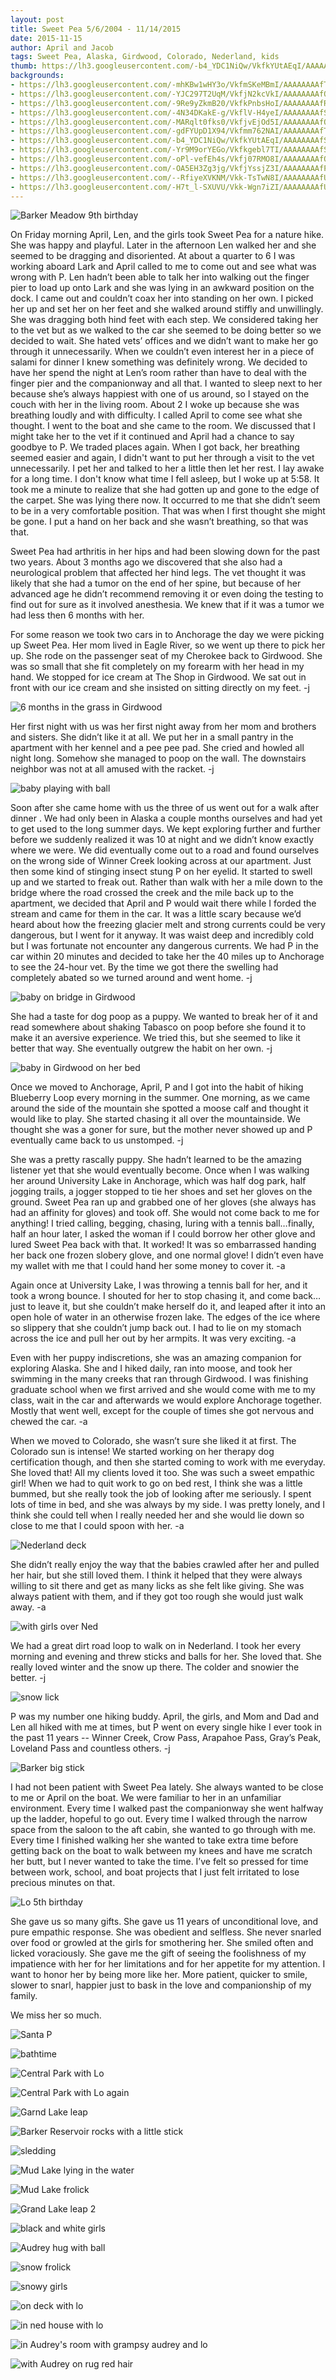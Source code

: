 ```yaml
---
layout: post
title: Sweet Pea 5/6/2004 - 11/14/2015
date: 2015-11-15
author: April and Jacob
tags: Sweet Pea, Alaska, Girdwood, Colorado, Nederland, kids
thumb: https://lh3.googleusercontent.com/-b4_YDC1NiQw/VkfkYUtAEqI/AAAAAAAAfSQ/hy2pGT1yv7g/s640/blogger-image--1001668861.jpg
backgrounds:
- https://lh3.googleusercontent.com/-mhKBw1wHY3o/VkfmSKeMBmI/AAAAAAAAfTc/-pSwQmGozFA/s640/blogger-image-328400763.jpg
- https://lh3.googleusercontent.com/-YJC297T2UqM/VkfjN2kcVkI/AAAAAAAAfO8/zOfflJO9TUE/s640/blogger-image-700960776.jpg
- https://lh3.googleusercontent.com/-9Re9yZkmB20/VkfkPnbsHoI/AAAAAAAAfR4/gk_v-DbNpHQ/s640/blogger-image--697819318.jpg
- https://lh3.googleusercontent.com/-4N34DKakE-g/VkflV-H4yeI/AAAAAAAAfS8/QuSrP3FelzM/s640/blogger-image--542552656.jpg
- https://lh3.googleusercontent.com/-MARqlt0fks0/VkfjvEjOd5I/AAAAAAAAfQc/XYNzGRGl6hs/s640/blogger-image--608954153.jpg
- https://lh3.googleusercontent.com/-gdFYUpD1X94/Vkfmm762NAI/AAAAAAAAfTk/G4RPPdYpVbk/s640/blogger-image--537756499.jpg
- https://lh3.googleusercontent.com/-b4_YDC1NiQw/VkfkYUtAEqI/AAAAAAAAfSQ/hy2pGT1yv7g/s640/blogger-image--1001668861.jpg
- https://lh3.googleusercontent.com/-Yr9M9orYEGo/Vkfkgebl7TI/AAAAAAAAfSo/suuFrFVZ1Bk/s640/blogger-image--1174444996.jpg
- https://lh3.googleusercontent.com/-oPl-vefEh4s/Vkfj07RMO8I/AAAAAAAAfQs/r63-TqTH7eo/s640/blogger-image--1847642947.jpg
- https://lh3.googleusercontent.com/-OA5EH3Zg3jg/VkfjYssjZ3I/AAAAAAAAfPc/LXOa0SgVmgY/s640/blogger-image-916336402.jpg
- https://lh3.googleusercontent.com/--RfiyeXVKNM/Vkk-TsTwN8I/AAAAAAAAfUk/bpsdez1FS-A/s640/blogger-image--2056826737.jpg
- https://lh3.googleusercontent.com/-H7t_l-SXUVU/Vkk-Wgn7iZI/AAAAAAAAfUs/BM_c89GHOv8/s640/blogger-image--252928524.jpg
---
```



![Barker Meadow 9th birthday](https://lh3.googleusercontent.com/-mhKBw1wHY3o/VkfmSKeMBmI/AAAAAAAAfTc/-pSwQmGozFA/s640/blogger-image-328400763.jpg)

On Friday morning April, Len, and the girls took Sweet Pea for a nature hike.  She was happy and playful.  Later in the afternoon Len walked her and she seemed to be dragging and disoriented.  At about a quarter to 6 I was working aboard Lark and April called to me to come out and see what was wrong with P.  Len hadn’t been able to talk her into walking out the finger pier to load up onto Lark and she was lying in an awkward position on the dock. I came out and couldn’t coax her into standing on her own.  I picked her up and set her on her feet and she walked around stiffly and unwillingly.  She was dragging both hind feet with each step.  We considered taking her to the vet  but as we walked to the car she seemed to be doing better so we decided to wait.  She hated vets’ offices and we didn’t want to make her go through it unnecessarily.  When we couldn’t even interest her in a piece of salami for dinner I knew something was definitely wrong.  We decided to have her spend the night at Len’s room rather than have to deal with the finger pier and the companionway and all that.  I wanted to sleep next to her because she’s always happiest with one of us around, so I stayed on the couch with her in the living room.  About 2 I woke up because she was breathing loudly and with difficulty. I called April to come see what she thought.  I went to the boat and she came to the room.  We discussed that I might take her to the vet if it continued and April had a chance to say goodbye to P.  We traded places again.  When I got back, her breathing seemed easier and again, I didn't want to put her through a visit to the vet unnecessarily.  I pet her and talked to her a little then let her rest.  I lay awake for a long time.  I don't know what time I fell asleep, but I woke up at 5:58.  It took me a minute to realize that she had gotten up and gone to the edge of the carpet.  She was lying there now.  It occurred to me that she didn’t seem to be in a very comfortable position.  That was when I first thought she might be gone. I put a hand on her back and she wasn’t breathing, so that was that.  

Sweet Pea had arthritis in her hips and had been slowing down for the past two years. About 3 months ago we discovered that she also had a neurological problem that affected her hind legs. The vet thought it was likely that she had a tumor on the end of her spine, but because of her advanced age he didn’t recommend removing it or even doing the testing to find out for sure as it involved anesthesia. We knew that if it was a tumor we had less then 6 months with her. 

For some reason we took two cars in to Anchorage the day we were picking up Sweet Pea.  Her mom lived in Eagle River, so we went up there to pick her up.  She rode on the passenger seat of my Cherokee back to Girdwood.  She was so small that she fit completely on my forearm with her head in my hand.  We stopped for ice cream at The Shop in Girdwood.  We sat out in front with our ice cream and she insisted on sitting directly on my feet. -j

![6 months in the grass in Girdwood](https://lh3.googleusercontent.com/-H7t_l-SXUVU/Vkk-Wgn7iZI/AAAAAAAAfUs/BM_c89GHOv8/s640/blogger-image--252928524.jpg)

Her first night with us was her first night away from her mom and brothers and sisters.  She didn’t like it at all.  We put her in a small pantry in the apartment with her kennel and a pee pee pad.  She cried and howled all night long.  Somehow she managed to poop on the wall.  The downstairs neighbor was not at all amused with the racket. -j

![baby playing with ball](https://lh3.googleusercontent.com/--RfiyeXVKNM/Vkk-TsTwN8I/AAAAAAAAfUk/bpsdez1FS-A/s640/blogger-image--2056826737.jpg)

Soon after she came home with us the three of us went out for a walk after dinner .  We had only been in Alaska a couple months ourselves and had yet to get used to the long summer days.  We kept exploring further and further before we suddenly realized it was 10 at night and we didn’t know exactly where we were.  We did eventually come out to a road and found ourselves on the wrong side of Winner Creek looking across at our apartment.  Just then some kind of stinging insect stung P on her eyelid.  It started to swell up and we started to freak out.  Rather than walk with her a mile down to the bridge where the road crossed the creek and the mile back up to the apartment, we decided that April and P would wait there while I forded the stream and came for them in the car.  It was a little scary because we’d heard about how the freezing glacier melt and strong currents could be very dangerous, but I went for it anyway.  It was waist deep and incredibly cold but I was fortunate not encounter any dangerous currents.  We had P in the car within 20 minutes and decided to take her the 40 miles up to Anchorage to see the 24-hour vet.  By the time we got there the swelling had completely abated so we turned around and went home. -j

![baby on bridge in Girdwood](https://lh3.googleusercontent.com/-GrtbGDbB_3s/Vkk-ZhiWaEI/AAAAAAAAfU0/RJjjLKmohjM/s640/blogger-image-466976198.jpg)

She had a taste for dog poop as a puppy.  We wanted to break her of it and read somewhere about shaking Tabasco on poop before she found it to make it an aversive experience.  We tried this, but she seemed to like it better that way.  She eventually outgrew the habit on her own. -j

![baby in Girdwood on her bed](https://lh3.googleusercontent.com/-GWtboX17mfM/Vkk-QyomoVI/AAAAAAAAfUc/xZlJi89Sxw0/s640/blogger-image--1058501799.jpg)

Once we moved to Anchorage, April, P and I got into the habit of hiking Blueberry Loop every morning in the summer.  One morning, as we came around the side of the mountain she spotted a moose calf and thought it would like to play.  She started chasing it all over the mountainside. We thought she was a goner for sure, but the mother never showed up and P eventually came back to us unstomped. -j

She was a pretty rascally puppy. She hadn’t learned to be the amazing listener yet that she would eventually become. Once when I was walking her around University Lake in Anchorage, which was half dog park, half jogging trails, a jogger stopped to tie her shoes and set her gloves on the ground. Sweet Pea ran up and grabbed one of her gloves (she always has had an affinity for gloves) and took off. She would not come back to me for anything! I tried calling, begging, chasing, luring with a tennis ball…finally, half an hour later, I asked the woman if I could borrow her other glove and lured Sweet Pea back with that. It worked! It was so embarrassed handing her back one frozen slobery glove, and one normal glove! I didn’t even have my wallet with me that I could hand her some money to cover it. -a

Again once at University Lake, I was throwing a tennis ball for her, and it took a wrong bounce. I shouted for her to stop chasing it, and come back…just to leave it, but she couldn’t make herself do it, and leaped after it into an open hole of water in an otherwise frozen lake. The edges of the ice where so slippery that she couldn’t jump back out. I had to lie on my stomach across the ice and pull her out by her armpits. It was very exciting. -a

Even with her puppy indiscretions, she was an amazing companion for exploring Alaska. She and I hiked daily, ran into moose, and took her swimming in the many creeks that ran through Girdwood. I was finishing graduate school when we first arrived and she would come with me to my class, wait in the car and afterwards we would explore Anchorage together. Mostly that went well, except for the couple of times she got nervous and chewed the car. -a

When we moved to Colorado, she wasn’t sure she liked it at first. The Colorado sun is intense! We started working on her therapy dog certification though, and then she started coming to work with me everyday. She loved that! All my clients loved it too. She was such a sweet empathic girl! When we had to quit work to go on bed rest, I think she was a little bummed, but she really took the job of looking after me seriously. I spent lots of time in bed, and she was always by my side. I was pretty lonely, and I think she could tell when I really needed her and she would lie down so close to me that I could spoon with her. -a

![Nederland deck](https://lh3.googleusercontent.com/-b4_YDC1NiQw/VkfkYUtAEqI/AAAAAAAAfSQ/hy2pGT1yv7g/s640/blogger-image--1001668861.jpg)

She didn’t really enjoy the way that the babies crawled after her and pulled her hair, but she still loved them. I think it helped that they were always willing to sit there and get as many licks as she felt like giving. She was always patient with them, and if they got too rough she would just walk away. -a

![with girls over Ned](https://lh3.googleusercontent.com/-vy5DHOKW_SI/VkflS6c175I/AAAAAAAAfS0/bLwUfBWyF2k/s640/blogger-image--74536897.jpg)

We had a great dirt road loop to walk on in Nederland.  I took her every morning and evening and threw sticks and balls for her.  She loved that.  She really loved winter and the snow up there.  The colder and snowier the better. -j

![snow lick](https://lh3.googleusercontent.com/-4N34DKakE-g/VkflV-H4yeI/AAAAAAAAfS8/QuSrP3FelzM/s640/blogger-image--542552656.jpg)

P was my number one hiking buddy.  April, the girls, and Mom and Dad  and Len all hiked with me at times, but P went on every single hike I ever took in the past 11 years -- Winner Creek, Crow Pass, Arapahoe Pass, Gray’s Peak, Loveland Pass and countless others. -j

![Barker big stick](https://lh3.googleusercontent.com/-MARqlt0fks0/VkfjvEjOd5I/AAAAAAAAfQc/XYNzGRGl6hs/s640/blogger-image--608954153.jpg)

I had not been patient with Sweet Pea lately. She always wanted to be close to me or April on the boat.  We were familiar to her in an unfamiliar environment.  Every time I walked past the companionway she went halfway up the ladder, hopeful to go out.  Every time I walked through the narrow space from the saloon to the aft cabin, she wanted to go through with me.  Every time I finished walking her she wanted to take extra time before getting back on the boat to walk between my knees and have me scratch her butt, but I never wanted to take the time.  I’ve felt so pressed for time between work, school, and boat projects that I just felt irritated to lose precious minutes on that.

![Lo 5th birthday](https://lh3.googleusercontent.com/-_TKS5QHUwpw/VkfjTIP4QfI/AAAAAAAAfPM/04IaQom7qIM/s640/blogger-image--1431651780.jpg)

She gave us so many gifts.  She gave us 11 years of unconditional love, and pure empathic response.  She was obedient and selfless.  She never snarled over food or growled at the girls for smothering her.  She smiled often and licked voraciously.  She gave me the gift of seeing the foolishness of my impatience with her for her limitations and for her appetite for my attention.  I want to honor her by being more like her.  More patient, quicker to smile, slower to snarl, happier just to bask in the love and companionship of my family.

We miss her so much.

![Santa P](https://lh3.googleusercontent.com/-igM6dDqYo9M/Vkfm1LejC8I/AAAAAAAAfUM/MNh76NapB1U/s640/blogger-image--701615890.jpg)

![bathtime](https://lh3.googleusercontent.com/-6Pdcu-FSrBI/VkfjmkEewcI/AAAAAAAAfQE/Yfx6jZmFFE4/s640/blogger-image--1670123120.jpg)

![Central Park with Lo](https://lh3.googleusercontent.com/-YJC297T2UqM/VkfjN2kcVkI/AAAAAAAAfO8/zOfflJO9TUE/s640/blogger-image-700960776.jpg)

![Central Park with Lo again](https://lh3.googleusercontent.com/-covDbTnsvoU/VkfjV79Mj3I/AAAAAAAAfPU/gr1Y68PhEmA/s640/blogger-image--117787953.jpg)

![Garnd Lake leap](https://lh3.googleusercontent.com/-9Re9yZkmB20/VkfkPnbsHoI/AAAAAAAAfR4/gk_v-DbNpHQ/s640/blogger-image--697819318.jpg)

![Barker Reservoir rocks with a little stick](https://lh3.googleusercontent.com/-z_0nkLtvs_8/VkfkAwcFZVI/AAAAAAAAfRQ/OwS0DjSvWQI/s640/blogger-image--1655630075.jpg)

![sledding](https://lh3.googleusercontent.com/-cs7fMoHGw0U/Vkfj3pA4YFI/AAAAAAAAfQ0/dph68z10pAU/s640/blogger-image-1978181872.jpg)

![Mud Lake lying in the water](https://lh3.googleusercontent.com/-gdFYUpD1X94/Vkfmm762NAI/AAAAAAAAfTk/G4RPPdYpVbk/s640/blogger-image--537756499.jpg)

![Mud Lake frolick](https://lh3.googleusercontent.com/-fG3xt6fL6cg/VkfkVs1uTXI/AAAAAAAAfSI/9T8F6SMDnio/s640/blogger-image--1656921879.jpg)

![Grand Lake leap 2](https://lh3.googleusercontent.com/-b2lXtZ22fIs/VkfjQWp2PyI/AAAAAAAAfPE/uEBEgvHXnBc/s640/blogger-image-978930194.jpg)

![black and white girls](https://lh3.googleusercontent.com/-R6hOQP3Jv_M/VkflY9DDBwI/AAAAAAAAfTE/8DISkj5PU2M/s640/blogger-image-849051282.jpg)

![Audrey hug with ball](https://lh3.googleusercontent.com/-Yr9M9orYEGo/Vkfkgebl7TI/AAAAAAAAfSo/suuFrFVZ1Bk/s640/blogger-image--1174444996.jpg)

![snow frolick](https://lh3.googleusercontent.com/-jT-HFR3J_8E/Vkfjg9QWfLI/AAAAAAAAfP0/gFIJMv1-Ds4/s640/blogger-image--738285073.jpg)

![snowy girls](https://lh3.googleusercontent.com/-oPl-vefEh4s/Vkfj07RMO8I/AAAAAAAAfQs/r63-TqTH7eo/s640/blogger-image--1847642947.jpg)

![on deck with lo](https://lh3.googleusercontent.com/-OA5EH3Zg3jg/VkfjYssjZ3I/AAAAAAAAfPc/LXOa0SgVmgY/s640/blogger-image-916336402.jpg)

![in ned house with lo](https://lh3.googleusercontent.com/-i04CsF2USCo/Vkfjx13MW-I/AAAAAAAAfQk/4mXIUxbb6tA/s640/blogger-image--1052686115.jpg)

![in Audrey's room with grampsy audrey and lo](https://lh3.googleusercontent.com/-Jm6wkTBKbbg/VkfmsXDEjCI/AAAAAAAAfT0/v2DEirES7n0/s640/blogger-image--293699940.jpg)

![with Audrey on rug red hair](https://lh3.googleusercontent.com/-73uSsf9XWic/VkfkMjHI6dI/AAAAAAAAfRw/hodgnrg1mpI/s640/blogger-image--597139421.jpg)


